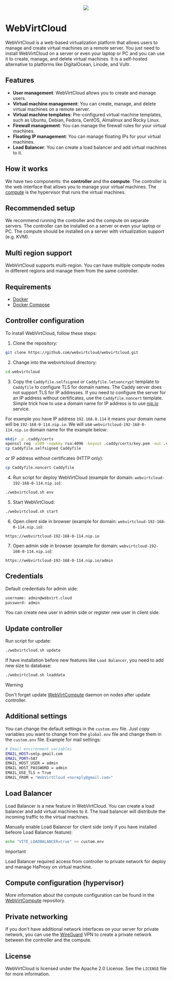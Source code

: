 <p align="center">
  <img src="https://cloud-assets.webvirt.cloud/images/github-preview.png">
</p>

# WebVirtCloud #

WebVirtCloud is a web-based virtualization platform that allows users to manage and create virtual machines on a remote server. You just need to install WebVirtCloud on a server or even your laptop or PC and you can use it to create, manage, and delete virtual machines. It is a self-hosted alternative to platforms like DigitalOcean, Linode, and Vultr.

## Features ##

* **User management**: WebVirtCloud allows you to create and manage users.
* **Virtual machine management**: You can create, manage, and delete virtual machines on a remote server.
* **Virtual machine templates**: Pre-configured virtual machine templates, such as Ubuntu, Debian, Fedora, CentOS, Almalinux and Rocky Linux.
* **Firewall management**: You can manage the firewall rules for your virtual machines.
* **Floating IP management**: You can manage floating IPs for your virtual machines.
* **Load Balancer**: You can create a load balancer and add virtual machines to it.

## How it works ##

We have two components: the **controller** and the **compute**. The controller is the web interface that allows you to manage your virtual machines. The [compute](https://github.com/webvirtcloud/webvirtcompute) is the hypervisor that runs the virtual machines.

## Recommended setup ##

We recommend running the controller and the compute on separate servers. The controller can be installed on a server or even your laptop or PC. The compute should be installed on a server with virtualization support (e.g. KVM).

## Multi region support ##

WebVirtCloud supports multi-region. You can have multiple compute nodes in different regions and manage them from the same controller. 

## Requirements ##

* [Docker](https://www.docker.com/get-started/)
* [Docker Compose](https://docs.docker.com/compose/install/)

## Controller configuration ##

To install WebVirtCloud, follow these steps:

1. Clone the repository:

```bash
git clone https://github.com/webvirtcloud/webvirtcloud.git
```

2. Change into the webvirtcloud directory:

```bash
cd webvirtcloud
```

3. Copy the `Caddyfile.selfsigned` or `Caddyfile.letsencrypt` template to `Caddyfile` to configure TLS for domain names. The Caddy server does not support TLS for IP addresses. If you need to configure the server for an IP address without certificates, use the `Caddyfile.noncert` template. Simple trick how to use a domain name for IP address is to use [nip.io](https://nip.io) service.

For example you have IP address `192.168.0.114` it means your domain name will be `192-168-0-114.nip.io`. We will use `webvirtcloud-192-168-0-114.nip.io` domain name for the example below:

```bash
mkdir -p .caddy/certs 
openssl req -x509 -newkey rsa:4096 -keyout .caddy/certs/key.pem -out .caddy/certs/cert.pem -days 365 -nodes -subj "/CN=webvirtcloud-192-168-0-114.nip.io"
cp Caddyfile.selfsigned Caddyfile
```

or IP address without certificates (HTTP only):

```bash
cp Caddyfile.noncert Caddyfile
```

4. Run script for deploy WebVirtCloud (example for domain: `webvirtcloud-192-168-0-114.nip.io`):

```bash
./webvirtcloud.sh env
```

5. Start WebVirtCloud:

```bash
./webvirtcloud.sh start
```

6. Open client side in browser (example for domain: `webvirtcloud-192-168-0-114.nip.io`):

```url
https://webvirtcloud-192-168-0-114.nip.io
```

7. Open admin side in browser (example for domain: `webvirtcloud-192-168-0-114.nip.io`):

```url
https://webvirtcloud-192-168-0-114.nip.io/admin
```

## Credentials ##

Default credentials for admin side:

```bash
username: admin@webvirt.cloud
password: admin
```

You can create new user in admin side or register new user in client side.

## Update controller ##

Run script for update:

```bash
./webvirtcloud.sh update
```

If have installation before new features like `Load Balancer`, you need to add new size to database:

```bash
./webvirtcloud.sh loaddata
```

> [!WARNING]
> Don't forget update [WebVirtCompute](https://github.com/webvirtcloud/webvirtcompute?tab=readme-ov-file#update-webvirtcompute-daemon) daemon on nodes after update controller.

## Additional settings ##

You can change the default settings in the `custom.env` file. Just copy variables you want to change from the `global.env` file and change them in the `custom.env` file. Example for mail settings:

```bash
# Email environment variables
EMAIL_HOST=smtp.gmail.com
EMAIL_PORT=587
EMAIL_HOST_USER = admin
EMAIL_HOST_PASSWORD = admin
EMAIL_USE_TLS = True
EMAIL_FROM = "WebVirtCloud <noreply@gmail.com>"
```

## Load Balancer ##

Load Balancer is a new feature in WebVirtCloud. You can create a load balancer and add virtual machines to it. The load balancer will distribute the incoming traffic to the virtual machines.

Manually enable Load Balancer for client side (only if you have installed befeore Load Balancer feature):

```bash
echo "VITE_LOADBALANCER=true" >> custom.env
```

> [!IMPORTANT]
> Load Balancer required access from controller to private network for deploy and manage HaProxy on virtual machine.

## Compute configuration (hypervisor) ##

More information about the compute configuration can be found in the [WebVirtCompute](https://github.com/webvirtcloud/webvirtcompute) repository.

## Private networking ##

If you don't have additional network interfaces on your server for private network, you can use the [WireGuard](https://www.wireguard.com) VPN to create a private network between the controller and the compute.

## License ##

WebVirtCloud is licensed under the Apache 2.0 License. See the `LICENSE` file for more information.
